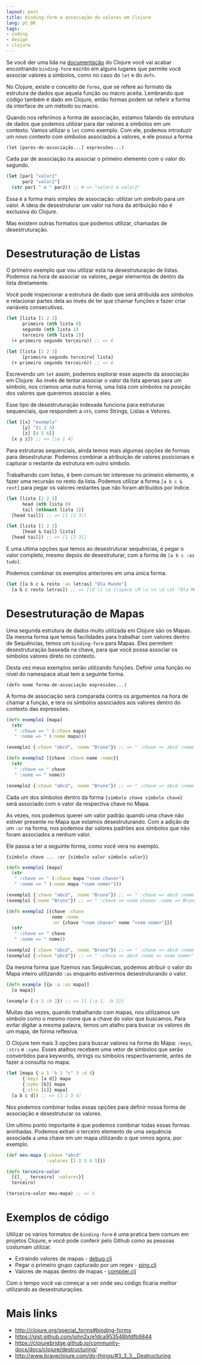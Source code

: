 ```yaml
---
layout: post
title: binding-form e associação de valores em Clojure
lang: pt_BR
tags:
- coding
- design
- clojure
---
```


Se você der uma lida na [documentação](http://clojure.org/special_forms) do Clojure você vai acabar
encontrando `binding-form` escrito em alguns lugares que permite você
associar valores a símbolos, como no caso do `let` e do `defn`.

No Clojure, existe o conceito de `forms`, que se refere ao formato da
estrutura de dados que aquela função ou macro aceita.
Lembrando que código também é dado em Clojure, então formas podem se
referir a forma da interface de um método ou macro.

Quando nos referimos a forma de associação, estamos falando da
estrutura de dados que podemos utilizar para dar valores a símbolos em
um contexto.
Vamos utilizar o `let` como exemplo. Com ele, podemos introduzir um
novo contexto com símbolos associados a valores, e ele possui a forma

`(let [pares-de-associação...] expressões...)`

Cada par de associação ira associar o primeiro elemento com o valor do segundo.

```clojure
(let [par1 "valor1"
      par2 "valor2"]
  (str par1 " e " par2)) ;; # => "valor1 e valor2"
```

Essa é a forma mais simples de associação: utilizar um simbolo para um
valor.
A ideia de desestruturar um valor na hora da atribuição não é exclusiva
do Clojure.

Mas existem outras formatos que podemos utilizar, chamadas de desestruturação.

# Desestruturação de Listas

O primeiro exemplo que vou utilizar esta na desestruturação de listas.
Podemos na hora de associar os valores, pegar elementos de dentro da lista diretamente.

Você pode inspecionar a estrutura de dado que será atribuída aos
símbolos e relacionar partes dela ao invés de ter que chamar funções e
fazer criar variáveis consecutivas.

```clojure
(let [lista [1 2 3]
      primeiro (nth lista 0)
      segundo (nth lista 1)
      terceiro (nth lista 2)]
  (+ primeiro segundo terceiro)) ;; => 6

(let [lista [1 2 3]
      [primeiro segundo terceiro] lista]
  (+ primeiro segundo terceiro)) ;; => 6
```

Escrevendo um `let` assim, podemos explorar esse aspecto da associação em Clojure.
Ao invés de tentar associar o valor da lista apenas para um símbolo,
nos criamos uma outra forma, uma lista com símbolos na posição dos
valores que queremos associar a eles.

Esse tipo de desestruturação indexada funciona para estruturas
sequenciais, que respondem a `nth`, como Strings, Listas e Vetores.

```clojure
(let [[x] "exemplo"
      [y] '(1 2 3)
      [z] [4 5 6]]
  [x y z]) ;; => [\e 1 4]
```

Para estruturas sequenciais, ainda temos mais algumas opções de formas
para desestruturar.
Podemos combinar a atribuição de valores posicionais e capturar o
restante da estrutura em outro símbolo.

Trabalhando com listas, é bem comum ter interesse no primeiro
elemento, e fazer uma recursão no resto da lista.
Podemos utilizar a forma `[a b c & rest]` para pegar os valores
restantes que não foram atribuídos por índice.

```clojure
(let [lista [1 2 3]
      head (nth lista 0)
      tail (nthnext lista 1)]
  [head tail]) ;; => [1 [2 3]]

(let [lista [1 2 3]
      [head & tail] lista]
  [head tail]) ;; => [1 [2 3]]
```

E uma ultima opções que temos ao desestruturar sequências, é pegar o
valor completo, mesmo depois de desestruturar, com a forma de `[a b c :as tudo]`.

Podemos combinar os exemplos anteriores em uma única forma.

```clojure
(let [[a b c & resto :as letras] "Ola Mundo"]
  [a b c resto letras]) ;; => [\O \l \a (\space \M \u \n \d \o) "Ola Mundo"]
```

# Desestruturação de Mapas

Uma segunda estrutura de dados muito utilizada em Clojure são os Mapas.
Da mesma forma que temos facilidades para trabalhar com valores dentro
de Sequências, temos um `binding-form` para Mapas. Eles permitem
desestruturação baseada na chave, para que você possa associar os símbolos
valores direto no contexto.

Desta vez meus exemplos serão utilizando funções. Definir uma função
no nível do namespace atual tem a seguinte forma.

`(defn nome forma-de-associação expressões...)`

A forma de associação será comparada contra os argumentos na hora de
chamar a função, e tera os símbolos associados aos valores dentro do
contexto das expressões.

```clojure
(defn exemplo1 [mapa]
  (str
   " :chave => " (:chave mapa)
   " :nome => " (:nome mapa)))

(exemplo1 {:chave "abcd", :nome "Bruno"}) ;; => " :chave => abcd :nome => Bruno"

(defn exemplo2 [{chave :chave nome :nome}]
  (str
   " :chave => " chave
   " :nome => " nome))

(exemplo2 {:chave "abcd", :nome "Bruno"}) ;; => " :chave => abcd :nome => Bruno"
```

Cada um dos símbolos dentro da forma `{símbolo chave símbolo chave}` será
associado com o valor da respectiva chave no Mapa.

As vezes, nos podemos querer um valor padrão quando uma chave não
estiver presente no Mapa que estamos desestruturando.
Com a adição de um `:or` na forma, nos podemos dar valores padrões aos
símbolos que não foram associados a nenhum valor.

Ele passa a ter a seguinte forma, como você vera no exemplo.

`{símbolo chave ... :or {símbolo valor símbolo valor}}`

```clojure
(defn exemplo1 [mapa]
  (str
   " :chave => " (:chave mapa "<sem chave>")
   " :nome => " (:nome mapa "<sem nome>")))

(exemplo1 {:chave "abcd", :nome "Bruno"}) ;; => " :chave => abcd :nome => Bruno"
(exemplo1 {:nome "Bruno"}) ;; => " :chave => <sem chave> :nome => Bruno"

(defn exemplo2 [{chave :chave
                 nome :nome
                 :or {chave "<sem chave>" nome "<sem nome>"}}]
  (str
   " :chave => " chave
   " :nome => " nome))

(exemplo2 {:chave "abcd", :nome "Bruno"}) ;; => " :chave => abcd :nome => Bruno"
(exemplo2 {:chave "abcd"}) ;; => " :chave => abcd :nome => <sem nome>"
```

Da mesma forma que fizemos nas Sequências, podemos atribuir o valor do
Mapa inteiro utilizando `:as` enquanto estivermos desestruturando o valor.

```clojure
(defn example [{a :a :as mapa}]
  [a mapa])

(example {:a 1 :b 2}) ;; => [1 {:a 1, :b 2}]
```

Muitas das vezes, quando trabalhando com mapas, nos utilizamos um
símbolo como o mesmo nome que a chave do valor que buscamos.
Para evitar digitar a mesma palavra, temos um atalho para buscar os
valores de um mapa, de forma reflexiva.

O Clojure tem mais 3 opções para buscar valores na forma do Mapa:
`:keys`, `:strs` e `:syms`. Esses atalhos recebem uma vetor de
símbolos que serão convertidos para keywords, strings ou símbolos
respectivamente, antes de fazer a consulta no mapa.

```clojure
(let [mapa {:a 1 'b 2 "c" 3 :d 4}
      {:keys [a d]} mapa
      {:syms [b]} mapa
      {:strs [c]} mapa]
  [a b c d]) ;; => [1 2 3 4]
```

Nos podemos combinar todas essas opções para definir nossa forma de
associação e desestruturar os valores.

Um ultimo ponto importante é que podemos combinar todas essas formas
aninhadas. Podemos extrair o terceiro elemento de uma sequência
associada a uma chave em um mapa utilizando o que vimos agora, por
exemplo.

```clojure
(def meu-mapa {:chave "abcd"
               :valores [1 2 3 4 5]})

(defn terceiro-valor
  [{[_ _ terceiro] :valores}]
  terceiro)

(terceiro-valor meu-mapa) ;; => 3
```

# Exemplos de código

Utilizar os vários formatos de `binding-form` é uma pratica bem comum
em projetos Clojure, e você pode conferir pelo Github como as pessoas
costumam utilizar.

-   Extraindo valores de mapas - [debug.clj](https://github.com/Raynes/lazybot/blob/master/src/lazybot/plugins/debug.clj#L27)
-   Pegar o primeiro grupo capturado por um regex - [ping.clj](https://github.com/Raynes/lazybot/blob/master/src/lazybot/plugins/debug.clj#L27)
-   Valores de mapas dentro de mapas - [compiler.clj](https://github.com/clojure/clojurescript/blob/master/src/clj/cljs/compiler.clj#L53-L54)

Com o tempo você vai começar a ver onde seu código ficaria melhor
utilizando as desestruturações.

# Mais links

-   <http://clojure.org/special_forms#binding-forms>
-   <https://gist.github.com/john2x/e1dca953548bfdfb9844>
-   <https://clojurebridge.github.io/community-docs/docs/clojure/destructuring/>
-   <http://www.braveclojure.com/do-things/#3_3_3__Destructuring>
